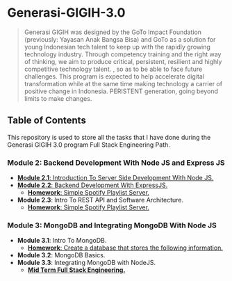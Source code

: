 # Generasi-GIGIH-3.0

> Generasi GIGIH was designed by the GoTo Impact Foundation (previously: Yayasan Anak Bangsa Bisa) and GoTo as a solution for young Indonesian tech talent to keep up with the rapidly growing technology industry. Through competency training and the right way of thinking, we aim to produce critical, persistent, resilient and highly competitive technology talent. , so as to be able to face future challenges. This program is expected to help accelerate digital transformation while at the same time making technology a carrier of positive change in Indonesia. PERISTENT generation, going beyond limits to make changes.

## Table of Contents
This repository is used to store all the tasks that I have done during the Generasi GIGIH 3.0 program Full Stack Engineering Path.

### Module 2: Backend Development With Node JS and Express JS
- [**Module 2.1**: Introduction To Server Side Development With Node JS.](https://github.com/virgiawankusuma/Generasi-GIGIH-3.0/tree/module-2.1)
- [**Module 2.2**: Backend Development With ExpressJS.](https://github.com/virgiawankusuma/Generasi-GIGIH-3.0/tree/module-2.2)
  - [**Homework**: Simple Spotify Playlist Server.](https://github.com/virgiawankusuma/Generasi-GIGIH-3.0/tree/module-2.2-homework)
- **Module 2.3**: Intro To REST API and Software Architecture.
  - [**Homework**: Simple Spotify Playlist Server.](https://github.com/virgiawankusuma/Generasi-GIGIH-3.0/tree/module-2.3-homework)

### Module 3: MongoDB and Integrating MongoDB With Node JS
- **Module 3.1**: Intro To MongoDB.
  - [**Homework**: Create a database that stores the following information.](https://github.com/virgiawankusuma/Generasi-GIGIH-3.0/tree/module-3.1-homework)
- **Module 3.2**: MongoDB Basics.
- **Module 3.3**: Integrating MongoDB with NodeJS.
  - [**Mid Term Full Stack Engineering.**](https://github.com/virgiawankusuma/Generasi-GIGIH-3.0/tree/mid-term-full-stack-engineering)